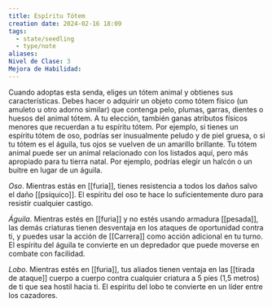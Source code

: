 ```yaml
---
title: Espíritu Tótem
creation date: 2024-02-16 18:09
tags:
  - state/seedling
  - type/note
aliases: 
Nivel de Clase: 3
Mejora de Habilidad:
---
```

Cuando adoptas esta senda, eliges un tótem animal y obtienes sus características. Debes hacer o
adquirir un objeto como tótem físico (un amuleto u otro adorno similar) que contenga pelo, plumas,
garras, dientes o huesos del animal tótem. A tu elección, también ganas atributos físicos menores
que recuerdan a tu espíritu tótem. Por ejemplo, si tienes un espíritu tótem de oso, podrías ser
inusualmente peludo y de piel gruesa, o si tu tótem es el águila, tus ojos se vuelven de un amarillo
brillante.
Tu tótem animal puede ser un animal relacionado con los listados aquí, pero más apropiado para tu
tierra natal. Por ejemplo, podrías elegir un halcón o un buitre en lugar de un águila.

*Oso*. Mientras estás en [[furia]], tienes resistencia a todos los daños salvo el daño [[psíquico]]. El espíritu
del oso te hace lo suficientemente duro para resistir cualquier castigo.

*Águila*. Mientras estés en [[furia]] y no estés usando armadura [[pesada]], las demás criaturas tienen
desventaja en los ataques de oportunidad contra ti, y puedes usar la acción de [[Carrera]] como acción adicional en tu turno. El espíritu del águila te convierte en un depredador que puede moverse en combate con facilidad.

*Lobo*. Mientras estés en [[furia]], tus aliados tienen ventaja en las [[tirada de ataque]] cuerpo a cuerpo
contra cualquier criatura a 5 pies (1,5 metros) de ti que sea hostil hacia ti. El espíritu del lobo te
convierte en un líder entre los cazadores.


